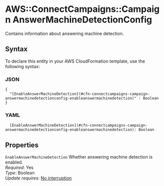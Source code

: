 # AWS::ConnectCampaigns::Campaign AnswerMachineDetectionConfig<a name="aws-properties-connectcampaigns-campaign-answermachinedetectionconfig"></a>

Contains information about answering machine detection\.

## Syntax<a name="aws-properties-connectcampaigns-campaign-answermachinedetectionconfig-syntax"></a>

To declare this entity in your AWS CloudFormation template, use the following syntax:

### JSON<a name="aws-properties-connectcampaigns-campaign-answermachinedetectionconfig-syntax.json"></a>

```
{
  "[EnableAnswerMachineDetection](#cfn-connectcampaigns-campaign-answermachinedetectionconfig-enableanswermachinedetection)" : Boolean
}
```

### YAML<a name="aws-properties-connectcampaigns-campaign-answermachinedetectionconfig-syntax.yaml"></a>

```
  [EnableAnswerMachineDetection](#cfn-connectcampaigns-campaign-answermachinedetectionconfig-enableanswermachinedetection): Boolean
```

## Properties<a name="aws-properties-connectcampaigns-campaign-answermachinedetectionconfig-properties"></a>

`EnableAnswerMachineDetection` <a name="cfn-connectcampaigns-campaign-answermachinedetectionconfig-enableanswermachinedetection"></a>
Whether answering machine detection is enabled\.  
_Required_: Yes  
_Type_: Boolean  
_Update requires_: [No interruption](https://docs.aws.amazon.com/AWSCloudFormation/latest/UserGuide/using-cfn-updating-stacks-update-behaviors.html#update-no-interrupt)

